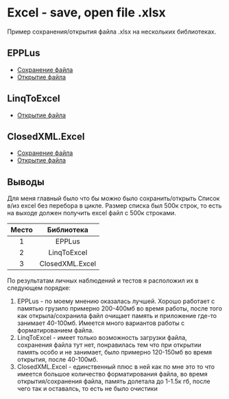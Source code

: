 # Excel - save, open file .xlsx

Пример сохранения/открытия файла .xlsx на нескольких библиотеках.

## EPPLus
* [Сохранение файла](https://github.com/odi1n/Excel-Save-Open/blob/51510fe4fb6d330e9566ba549693cd5aac11c465/Test%20Excel/Program.cs#L192)
* [Открытие файла](https://github.com/odi1n/Excel-Save-Open/blob/51510fe4fb6d330e9566ba549693cd5aac11c465/Test%20Excel/Program.cs#L181)

## LinqToExcel
* [Открытие файла](https://github.com/odi1n/Excel-Save-Open/blob/d7499043fd6225d0752b5d91bdf0c29261b4589a/Test%20Excel/Program.cs#L79)

## ClosedXML.Excel
* [Сохранение файла](https://github.com/odi1n/Excel-Save-Open/blob/d7499043fd6225d0752b5d91bdf0c29261b4589a/Test%20Excel/Program.cs#L157)
* [Открытие файла](https://github.com/odi1n/Excel-Save-Open/blob/d7499043fd6225d0752b5d91bdf0c29261b4589a/Test%20Excel/Program.cs#L101)

## Выводы
Для меня главный было что бы можно было сохранить/открыть Список в/из excel без перебора в цикле. Размер списка был 500к строк, то есть на выходе должен получить excel файл с 500к строками.

|Место|Библиотека|
|:---:|:---:|
|1|EPPLus|
|2|LinqToExcel|
|3|ClosedXML.Excel|

По результатам личных наблюдений и тестов я расположил их в следующем порядке:
1. EPPLus - по моему мнению оказалась лучшей. Хорошо работает с памятью грузило примерно 200-400мб во время работы, после того как открыла/сохранила файл очищает память и приложение где-то занимает 40-100мб. Имеется много вариантов работы с форматированием файла.
2. LinqToExcel -  имеет только возможность загрузки файла, сохранения файла тут нет, понравилась тем что при открытии память особо и не занимает, было примерно 120-150мб во время открытия, после 40-100мб.
3. ClosedXML.Excel - единственный плюс в ней как по мне это то что имеется большое количество форматирования файла, во время открытия/сохранения файла, память долетала до 1-1.5к гб, после чего так и оставалсь, то есть не было очистики
